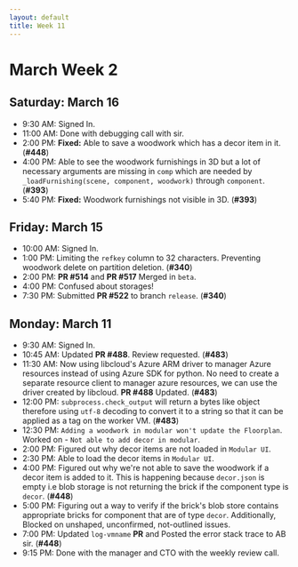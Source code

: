 ```yaml
---
layout: default
title: Week 11
---
```


# **March Week 2**
## **Saturday: March 16**
- 9:30  AM: Signed In.
- 11:00 AM: Done with debugging call with sir.
- 2:00  PM: **Fixed:** Able to save a woodwork which has a decor item in it. (**#448**)
- 4:00  PM: Able to see the woodwork furnishings in 3D but a lot of necessary arguments are missing in `comp` which are needed by `_loadFurnishing(scene, component, woodwork)` through `component`. (**#393**)
- 5:40  PM: **Fixed:** Woodwork furnishings not visible in 3D. (**#393**)

## **Friday: March 15**
- 10:00 AM: Signed In.
- 1:00  PM: Limiting the `refkey` column to 32 characters. Preventing woodwork delete on partition deletion. (**#340**)
- 2:00  PM: **PR #514** and **PR #517** Merged in `beta`.
- 4:00  PM: Confused about storages!
- 7:30  PM: Submitted **PR #522** to branch `release`. (**#340**)

## **Monday: March 11**
- 9:30  AM: Signed In.
- 10:45 AM: Updated **PR #488**. Review requested. (**#483**)
- 11:30 AM: Now using libcloud's Azure ARM driver to manager Azure resources instead of using Azure SDK for python. No need to create a separate resource client to manager azure resources, we can use the driver created by libcloud. **PR #488** Updated. (**#483**)
- 12:00 PM: `subprocess.check_output` will return a bytes like object therefore using `utf-8` decoding to convert it to a string so that it can be applied as a tag on the worker VM. (**#483**)
- 12:30 PM: `Adding a woodwork in modular won't update the Floorplan`. Worked on - `Not able to add decor in modular`.
- 2:00  PM: Figured out why decor items are not loaded in `Modular UI`.
- 2:30  PM: Able to load the decor items in `Modular UI`.
- 4:00  PM: Figured out why we're not able to save the woodwork if a decor item is added to it. This is happening because `decor.json` is empty i.e blob storage is not returning the brick if the component type is `decor`. (**#448**)
- 5:00  PM: Figuring out a way to verify if the brick's blob store contains appropriate bricks for component that are of type `decor`. Additionally, Blocked on unshaped, unconfirmed, not-outlined issues.
- 7:00  PM: Updated `log-vmname` **PR** and Posted the error stack trace to AB sir. (**#448**)
- 9:15  PM: Done with the manager and CTO with the weekly review call.

